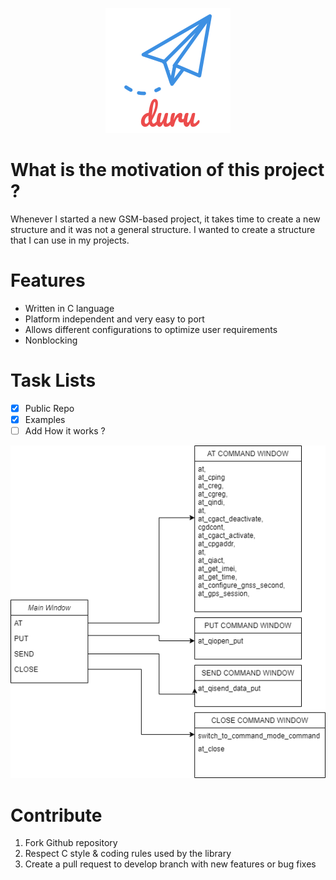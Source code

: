 
<p align="center">
  <img src="png/duru.png" />
</p>


# What is the motivation of this project ?
Whenever I started a new GSM-based project, it takes time to create a new structure and it was not a general structure. I wanted to create a structure that I can use in my projects.

# Features
* Written in C language
* Platform independent and very easy to port
* Allows different configurations to optimize user requirements
* Nonblocking

# Task Lists

- [x] Public Repo
- [x] Examples
- [ ] Add How it works ?

<p align="center">
  <img src="png/flow.png" />
</p>

# Contribute
 1. Fork Github repository
 2. Respect C style & coding rules used by the library
 3. Create a pull request to develop branch with new features or bug fixes


